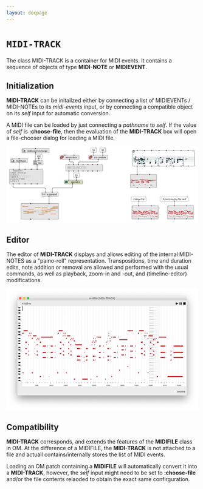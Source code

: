```yaml
---
layout: docpage
---
```


# `MIDI-TRACK`

The class MIDI-TRACK is a container for MIDI events. It contains a sequence of objects of type **MIDI-NOTE** or **MIDIEVENT**. 


## Initialization

**MIDI-TRACK** can be initailzed either by connecting a list of MIDIEVENTs / MIDI-NOTEs to its _midi-events_ input, or by connecting a compatible object on its _self_ input for automatic conversion.

A MIDI file can be loaded by just connecting a _pathname_ to _self_. If the value of _self_ is **:choose-file**, then the evaluation of the **MIDI-TRACK** box will open a file-chooser dialog for loading a MIDI file. 

<img src="./images/midi-track-init.png"> 

## Editor

The editor of **MIDI-TRACK** displays and allows editing of the internal MIDI-NOTES as a "paino-roll" representation. 
Transpositions, time and duration edits, note addition or removal are allowed and performed with the usual commands, as well as playback, zoom-in and -out, and (timeline-editor) modifications.

<img src="./images/midi-track-editor.png"> 

## Compatibility

**MIDI-TRACK** corresponds, and extends the features of the **MIDIFILE** class in OM. At the difference of a MIDIFILE, the **MIDI-TRACK** is not attached to a file and actuall contains/internally stores the list of MIDI events.

Loading an OM patch containing a **MIDIFILE** will automatically convert it into a **MIDI-TRACK**, however, the _self_ input might need to be set to **:choose-file** and/or the file contents relaoded to obtain the exact same confirguration.



